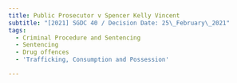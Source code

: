 ```yaml
---
title: Public Prosecutor v Spencer Kelly Vincent
subtitle: "[2021] SGDC 40 / Decision Date: 25\_February\_2021"
tags:
  - Criminal Procedure and Sentencing
  - Sentencing
  - Drug offences
  - 'Trafficking, Consumption and Possession'

---
```

